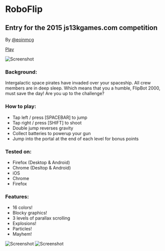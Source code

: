 # RoboFlip

## Entry for the 2015 js13kgames.com competition

By [@eoinmcg](https://twitter.com/eoinmcg)

[Play](http://eoinmcg.github.io/roboflip/)

![Screenshot](https://github.com/eoinmcg/roboflip/raw/master/splash.png)


### Background:

Intergalactic space pirates have invaded over your spaceship. 
All crew members are in deep sleep. Which means that you a humble, FlipBot 2000,
must save the day! Are you up to the challenge?

### How to play:

- Tap left / press [SPACEBAR] to jump
- Tap right / press [SHIFT] to shoot
- Double jump reverses gravity
- Collect batteries to powerup your gun
- Jump into the portal at the end of each level for bonus points

### Tested on:

- Firefox (Desktop & Android)
- Chrome (Desltop & Android)
- iOS
- Chrome
- Firefox

### Features:

- 16 colors!
- Blocky graphics!
- 3 levels of parallax scrolling
- Explosions!
- Particles!
- Mayhem!


![Screenshot](https://github.com/eoinmcg/roboflip/raw/master/play.png)
![Screenshot](https://github.com/eoinmcg/roboflip/raw/master/play2.png)

